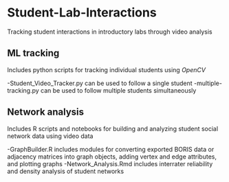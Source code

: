 # Student-Lab-Interactions
Tracking student interactions in introductory labs through video analysis

## ML tracking
Includes python scripts for tracking individual students using *OpenCV*

-Student_Video_Tracker.py can be used to follow a single student
-multiple-tracking.py can be used to follow multiple students simultaneously

## Network analysis
Includes R scripts and notebooks for building and analyzing student social network data using video data

-GraphBuilder.R includes modules for converting exported BORIS data or adjacency matrices into graph objects, adding vertex and edge attributes, and plotting graphs
-Network_Analysis.Rmd includes interrater reliability and density analysis of student networks
